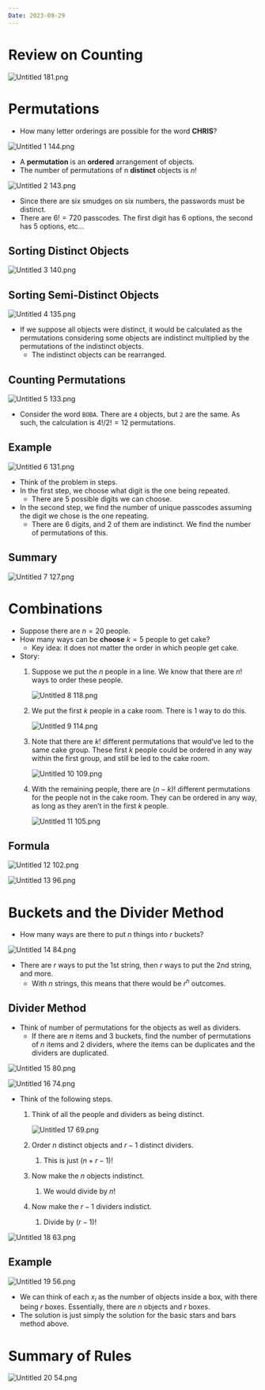 ```yaml
---
Date: 2023-09-29
---
```

# Review on Counting

![Untitled 181.png](attachments/Untitled%20181.png)

# Permutations

- How many letter orderings are possible for the word **CHRIS**?

![Untitled 1 144.png](attachments/Untitled%201%20144.png)

- A **permutation** is an **ordered** arrangement of objects.
- The number of permutations of n **distinct** objects is $n!$﻿

![Untitled 2 143.png](attachments/Untitled%202%20143.png)

- Since there are six smudges on six numbers, the passwords must be distinct.
- There are $6! = 720$﻿ passcodes. The first digit has 6 options, the second has 5 options, etc…

## Sorting Distinct Objects

![Untitled 3 140.png](attachments/Untitled%203%20140.png)

## Sorting Semi-Distinct Objects

![Untitled 4 135.png](attachments/Untitled%204%20135.png)

- If we suppose all objects were distinct, it would be calculated as the permutations considering some objects are indistinct multiplied by the permutations of the indistinct objects.
    - The indistinct objects can be rearranged.

## Counting Permutations

![Untitled 5 133.png](attachments/Untitled%205%20133.png)

- Consider the word `BOBA`. There are `4` objects, but `2` are the same. As such, the calculation is $4! / 2! = 12$﻿ permutations.

## Example

![Untitled 6 131.png](attachments/Untitled%206%20131.png)

- Think of the problem in steps.
- In the first step, we choose what digit is the one being repeated.
    - There are 5 possible digits we can choose.
- In the second step, we find the number of unique passcodes assuming the digit we chose is the one repeating.
    - There are 6 digits, and 2 of them are indistinct. We find the number of permutations of this.

## Summary

![Untitled 7 127.png](attachments/Untitled%207%20127.png)

  

# Combinations

- Suppose there are $n = 20$﻿ people.
- How many ways can be **choose** $k = 5$﻿ people to get cake?
    - Key idea: it does not matter the order in which people get cake.
- Story:
    1. Suppose we put the $n$﻿ people in a line. We know that there are $n!$﻿ ways to order these people.
        
        ![Untitled 8 118.png](attachments/Untitled%208%20118.png)
        
    2. We put the first $k$﻿ people in a cake room. There is 1 way to do this.
        
        ![Untitled 9 114.png](attachments/Untitled%209%20114.png)
        
    3. Note that there are $k!$﻿ different permutations that would’ve led to the same cake group. These first $k$﻿ people could be ordered in any way within the first group, and still be led to the cake room.
        
        ![Untitled 10 109.png](attachments/Untitled%2010%20109.png)
        
    4. With the remaining people, there are $(n-k)!$﻿ different permutations for the people not in the cake room. They can be ordered in any way, as long as they aren’t in the first $k$﻿ people.
        
        ![Untitled 11 105.png](attachments/Untitled%2011%20105.png)
        

## Formula

![Untitled 12 102.png](attachments/Untitled%2012%20102.png)

![Untitled 13 96.png](attachments/Untitled%2013%2096.png)

# Buckets and the Divider Method

- How many ways are there to put $n$﻿ things into $r$﻿ buckets?

![Untitled 14 84.png](attachments/Untitled%2014%2084.png)

- There are $r$﻿ ways to put the 1st string, then $r$﻿ ways to put the 2nd string, and more.
    - With $n$﻿ strings, this means that there would be $r^n$﻿ outcomes.

## Divider Method

- Think of number of permutations for the objects as well as dividers.
    - If there are $n$﻿ items and $3$﻿ buckets, find the number of permutations of $n$﻿ items and $2$﻿ dividers, where the items can be duplicates and the dividers are duplicated.

![Untitled 15 80.png](attachments/Untitled%2015%2080.png)

![Untitled 16 74.png](attachments/Untitled%2016%2074.png)

- Think of the following steps.
    1. Think of all the people and dividers as being distinct.
        
        ![Untitled 17 69.png](attachments/Untitled%2017%2069.png)
        
    2. Order $n$﻿ distinct objects and $r-1$﻿ distinct dividers.
        1. This is just $(n+r-1)!$﻿
    3. Now make the $n$﻿ objects indistinct.
        1. We would divide by $n!$﻿
    4. Now make the $r-1$﻿ dividers indistict.
        1. Divide by $(r-1)!$﻿

![Untitled 18 63.png](attachments/Untitled%2018%2063.png)

## Example

![Untitled 19 56.png](attachments/Untitled%2019%2056.png)

- We can think of each $x_i$﻿ as the number of objects inside a box, with there being $r$﻿ boxes. Essentially, there are $n$﻿ objects and $r$﻿ boxes.
- The solution is just simply the solution for the basic stars and bars method above.

# Summary of Rules

![Untitled 20 54.png](attachments/Untitled%2020%2054.png)